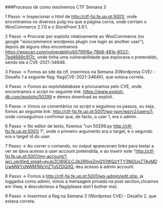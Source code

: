 ###Processo de como resolvemos CTF Semana 3

1 Passo -> Inspecionar o html de http://ctf-fsi.fe.up.pt:5001/, onde encontramos os diversos pulg-ins que a página corria, onde corriam o WooCommerce 2.7.0 e o StoreFront 3.9.1.

2 Passo -> Procurar por exploits relativamente ao WooCommerce (no google "woocommerce wordpress plugin cve login as another user"), depois de alguns sites encontramos https://wpscan.com/vulnerability/b5795f8a-78b8-481e-8522-7bd4689c917c, onde tinha uma vulnerabilidade que explorava o pretendido, sendo ela a CVE-2021-34646.

3 Passo -> Fomos ao site da ctf, inserimos na Semana 3(Wordpress CVE) - Desafio 1 a seguinte flag: flag{CVE-2021-34646}, que estava correta.

4 Passo -> Fomos ao exploitdatabase e procuramos pelo CVE, onde encontramos o script no seguinte link: https://www.exploit-db.com/exploits/50299 e demos download ao exploit.

5 Passo -> Vimos os comentários no script e seguimos os passos, ou seja, fomos ao seguinte link: http://ctf-fsi.fe.up.pt:5001/wp-json/wp/v2/users/1, onde conseguimos confirmar que, de facto, o user 1, era o admin.

6 Passo -> No editor de texto, fizemos "run 50299.py http://ctf-fsi.fe.up.pt:5001/ 1", onde o primeiro argumento era o target, e o segundo era o target id do user.

7 Passo -> Ao correr o comando, no output apareceram links para testar a ver se dava acesso à user account pretendida, e ao inserir este "http://ctf-fsi.fe.up.pt:5001/my-account/?wcj_verified_email=eyJpZCI6IjEiLCJjb2RlIjoiZmQ1OWQzYTY3NGUxZTAyMDUwMWYxNWM1MzViZTg5ZDQifQ, deu acesso à admin account.

8 Passo -> Fomos a http://ctf-fsi.fe.up.pt:5001/wp-admin/edit.php, já loggados como admin, vimos a mensagem privada na post section,clicamos em View, e descobrimos a flag{please don’t bother me}.

9 Passo -> Inserimos a flag na Semana 3 (Wordpress CVE) - Desafio 2, que estava correta.
